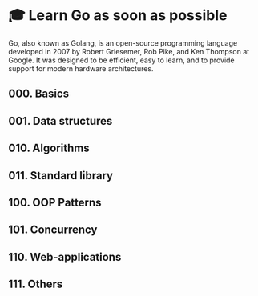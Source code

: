 # 🎓 Learn Go as soon as possible

Go, also known as Golang, is an open-source programming language developed in 2007 by Robert Griesemer, Rob Pike, and Ken Thompson at Google. It was designed to be efficient, easy to learn, and to provide support for modern hardware architectures.

## 000. Basics

## 001. Data structures

## 010. Algorithms

## 011. Standard library

## 100. OOP Patterns

## 101. Concurrency

## 110. Web-applications

## 111. Others